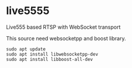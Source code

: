 # live5555
Live555 based RTSP with WebSocket transport 

This source need websocketpp and boost library.

```
sudo apt update
sudo apt install libwebsocketpp-dev
sudo apt install libboost-all-dev
```
